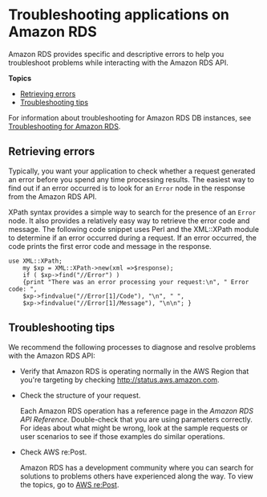 # Troubleshooting applications on Amazon RDS<a name="APITroubleshooting"></a>

Amazon RDS provides specific and descriptive errors to help you troubleshoot problems while interacting with the Amazon RDS API\.

**Topics**
+ [Retrieving errors](#RetrievingErrors)
+ [Troubleshooting tips](#TroubleshootingTipss)

 For information about troubleshooting for Amazon RDS DB instances, see [Troubleshooting for Amazon RDS](CHAP_Troubleshooting.md)\. 

## Retrieving errors<a name="RetrievingErrors"></a>

Typically, you want your application to check whether a request generated an error before you spend any time processing results\. The easiest way to find out if an error occurred is to look for an `Error` node in the response from the Amazon RDS API\.

XPath syntax provides a simple way to search for the presence of an `Error` node\. It also provides a relatively easy way to retrieve the error code and message\. The following code snippet uses Perl and the XML::XPath module to determine if an error occurred during a request\. If an error occurred, the code prints the first error code and message in the response\. 

```
use XML::XPath; 
    my $xp = XML::XPath->new(xml =>$response); 
    if ( $xp->find("//Error") ) 
    {print "There was an error processing your request:\n", " Error code: ",
    $xp->findvalue("//Error[1]/Code"), "\n", " ",
    $xp->findvalue("//Error[1]/Message"), "\n\n"; }
```

## Troubleshooting tips<a name="TroubleshootingTipss"></a>

 We recommend the following processes to diagnose and resolve problems with the Amazon RDS API:
+ Verify that Amazon RDS is operating normally in the AWS Region that you're targeting by checking [http://status\.aws\.amazon\.com](http://status.aws.amazon.com/)\.
+ Check the structure of your request\.

  Each Amazon RDS operation has a reference page in the *Amazon RDS API Reference*\. Double\-check that you are using parameters correctly\. For ideas about what might be wrong, look at the sample requests or user scenarios to see if those examples do similar operations\.
+ Check AWS re:Post\.

  Amazon RDS has a development community where you can search for solutions to problems others have experienced along the way\. To view the topics, go to [AWS re:Post](https://repost.aws/)\.
